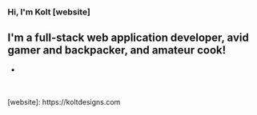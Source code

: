 ### Hi, I'm Kolt [website]

## I'm a full-stack web application developer, avid gamer and backpacker, and amateur cook!
- 

<br />
<br />
[website]: https://koltdesigns.com